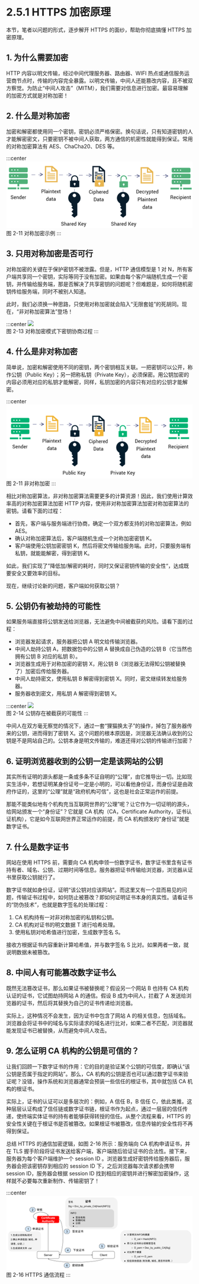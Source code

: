 # 2.5.1 HTTPS 加密原理

本节，笔者以问题的形式，逐步解开 HTTPS 的面纱，帮助你彻底搞懂 HTTPS 加密原理。

## 1. 为什么需要加密

HTTP 内容以明文传输，经过中间代理服务器、路由器、WIFI 热点或通信服务运营商节点时，传输的内容完全暴露。以明文传输，中间人还能篡改内容，且不被双方察觉。为防止“中间人攻击”（MITM），我们需要对信息进行加密。最容易理解的加密方式就是对称加密！

## 2. 什么是对称加密
加密和解密都使用同一个密钥，密钥必须严格保密。换句话说，只有知道密钥的人才能解密密文，只要密钥不被中间人获取，两方通信的机密性就能得到保证。常用的对称加密算法有 AES、ChaCha20、DES 等。

:::center
  ![](../assets/types-of-encryption-symmetric-encryption.png)<br/>
 图 2-11 对称加密示例
:::

## 3. 只用对称加密是否可行

对称加密的关键在于保护密钥不被泄露。但是，HTTP 通信模型是 1 对 N，所有客户端共享同一个密钥，实际等同于没有加密。如果由每个客户端随机生成一个密钥，并传输给服务端，那是否解决了共享密钥的问题呢？但难题是，如何将随机密钥传给服务端，同时不被别人知道。

此时，我们必须换一种思路，只使用对称加密就会陷入“无限套娃”的死胡同。现在，“非对称加密算法”登场！

:::center
  ![](../assets/https-3.png)<br/>
 图 2-13 对称加密模式下密钥协商过程
:::

## 4. 什么是非对称加密

简单说，加密和解密使用不同的密钥，两个密钥相互关联。一把密钥可以公开，称作公钥（Public Key）；另一把称私钥（Private Key），必须保密。用公钥加密的内容必须用对应的私钥才能解密，同样，私钥加密的内容只有对应的公钥才能解密。

:::center
  ![](../assets/types-of-encryption-asymmetric-encryption.png)<br/>
 图 2-11 非对称加密
:::

相比对称加密算法，非对称加密算法需要更多的计算资源！因此，我们使用计算效率高的对称加密算法加密 HTTP 内容，使用非对称加密算法加密对称加密算法的密钥。请看下面的过程：

- 首先，客户端与服务端进行协商，确定一个双方都支持的对称加密算法，例如 AES。
- 确认对称加密算法后，客户端随机生成一个对称加密密钥 K。
- 客户端使用公钥加密密钥 K，然后将密文传输给服务端。此时，只要服务端有私钥，就能能解密，得到密钥 K。
 
如此，我们实现了”降低加/解密的耗时，同时又保证密钥传输的安全性“，达成既要安全又要效率的目标。

现在，继续讨论新的问题，客户端如何获取公钥？

## 5. 公钥仍有被劫持的可能性

如果服务端直接将公钥发送给浏览器，无法避免中间被截获的风险。请看下面的过程：

-  浏览器发起请求，服务器把公钥 A 明文给传输浏览器。
- 中间人劫持公钥 A，把数据包中的公钥 A 替换成自己伪造的公钥 B（它当然也拥有公钥 B 对应的私钥 B）。
- 浏览器生成用于对称加密的密钥 X，用公钥 B（浏览器无法得知公钥被替换了）加密后传给服务器。
- 中间人劫持密文，使用私钥 B 解密得到密钥 X。同时，密文继续转发给服务器。
- 服务器收到密文，用私钥 A 解密得到密钥 X。

:::center
  ![](../assets/https-4.png)<br/>
 图 2-14 公钥存在被截获的可能性
:::

中间人在双方毫无察觉的情况下，通过一套“狸猫换太子”的操作，掉包了服务器传来的公钥，进而得到了密钥 X。这个问题的根本原因是，浏览器无法确认收到的公钥是不是网站自己的。公钥本身是明文传输的，难道还得对公钥的传输进行加密？


## 6. 证明浏览器收到的公钥一定是该网站的公钥

其实所有证明的源头都是一条或多条不证自明的“公理”，由它推导出一切。比如现实生活中，若想证明某身份证号一定是小明的，可以看他身份证，而身份证是由政府作证的，这里的“公理”就是“政府机构可信”，这也是社会正常运作的前提。

那能不能类似地有个机构充当互联网世界的“公理”呢？让它作为一切证明的源头，给网站颁发一个“身份证”？它就是 CA 机构（CA，Certificate Authority，证书认证机构），它是如今互联网世界正常运作的前提，而 CA 机构颁发的“身份证”就是数字证书。


## 7. 什么是数字证书

网站在使用 HTTPS 前，需要向 CA 机构申领一份数字证书，数字证书里含有证书持有者、域名、公钥、过期时间等信息。服务器把证书传输给浏览器，浏览器从证书里获取公钥就行了。

数字证书就如身份证，证明“该公钥对应该网站”。而这里又有一个显而易见的问题，传输证书过程中，如何防止被篡改？即如何证明证书本身的真实性。请看证书的“防伪技术”，也就是数字签名的处理过程：

1. CA 机构持有一对非对称加密的私钥和公钥。
2. CA 机构对证书的明文数据 T 进行哈希处理。
3. 使用私钥对哈希值进行加密，生成数字签名 S。

接收方根据证书内容重新计算哈希值，并与数字签名 S 比对。如果两者一致，就说明数据未被篡改。

## 8. 中间人有可能篡改数字证书么

既然无法篡改证书，那么如果证书被替换呢？假设另一个网站 B 也持有 CA 机构认证的证书，它试图劫持网站 A 的通信。假设 B 成为中间人，拦截了 A 发送给浏览器的证书，然后将其替换为自己的证书传递给浏览器。

实际上，这种情况不会发生，因为证书中包含了网站 A 的相关信息，包括域名。浏览器会将证书中的域名与实际请求的域名进行比对，如果二者不匹配，浏览器就能发现证书已被替换，从而避免中间人攻击。

## 9. 怎么证明 CA 机构的公钥是可信的？

让我们回顾一下数字证书的作用：它的目的是验证某个公钥的可信度，即确认“该公钥是否属于指定的网站”。那么，CA 机构的公钥是否也可以通过数字证书来验证呢？没错，操作系统和浏览器通常会预装一些信任的根证书，其中就包括 CA 机构的根证书。

实际上，证书的认证可以是多层次的：例如，A 信任 B，B 信任 C，依此类推。这种层层认证构成了信任链或数字证书链，根证书作为起点，通过一层层的信任传递，使终端实体证书的持有者能够获得转授的信任。从整个流程来看，HTTPS 的安全性关键在于根证书是否被篡改。如果根证书被篡改，信息传输的安全性将不再得到保证。

总结 HTTPS 的通信加密逻辑，如图 2-16 所示：服务端向 CA 机构申请证书，并在 TLS 握手阶段将证书发送给客户端，客户端随后验证证书的合法性。接下来，服务器为每个客户端维护一个 session ID 。浏览器生成好密钥传给服务器后，服务器会把该密钥存到相应的 session ID 下，之后浏览器每次请求都会携带 session ID，服务器会根据 session ID 找到相应的密钥并进行解密加密操作，这样就不必要每次重新制作、传输密钥了！

:::center
  ![](../assets/CA.svg)<br/>
图 2-16 HTTPS 通信流程
:::


